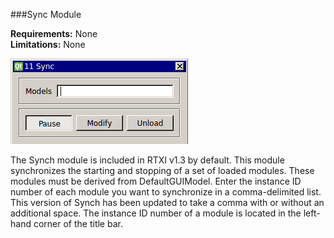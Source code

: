###Sync Module

**Requirements:** None  
**Limitations:** None  

![Sync GUI](sync.png)

The Synch module is included in RTXI v1.3 by default. This module synchronizes the starting and stopping of a set of loaded modules. These modules must be derived from DefaultGUIModel. Enter the instance ID number of each module you want to synchronize in a comma-delimited list. This version of Synch has been updated to take a comma with or without an additional space. The instance ID number of a module is located in the left-hand corner of the title bar.

